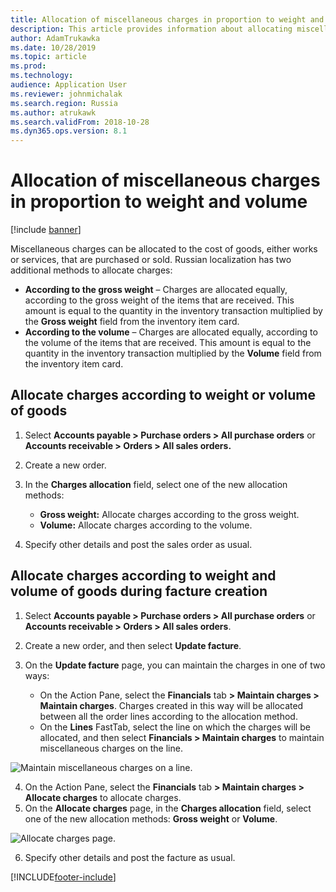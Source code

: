 ```yaml
---
title: Allocation of miscellaneous charges in proportion to weight and volume
description: This article provides information about allocating miscellaneous charges.
author: AdamTrukawka
ms.date: 10/28/2019
ms.topic: article
ms.prod: 
ms.technology: 
audience: Application User
ms.reviewer: johnmichalak
ms.search.region: Russia
ms.author: atrukawk
ms.search.validFrom: 2018-10-28
ms.dyn365.ops.version: 8.1
---
```


# Allocation of miscellaneous charges in proportion to weight and volume
[!include [banner](../../includes/banner.md)]

Miscellaneous charges can be allocated to the cost of goods, either works or services, that are purchased or sold. Russian localization has two additional methods to allocate charges:

- **According to the gross weight** – Charges are allocated equally, according to the gross weight of the items that are received. This amount is equal to the quantity in the inventory transaction multiplied by the **Gross weight** field from the inventory item card.
- **According to the volume** – Charges are allocated equally, according to the volume of the items that are received. This amount is equal to the quantity in the inventory transaction multiplied by the **Volume** field from the inventory item card.

## Allocate charges according to weight or volume of goods

1. Select **Accounts payable \> Purchase orders \> All purchase orders** or **Accounts receivable \> Orders \> All sales orders.**
2. Create a new order.
3. In the **Charges allocation** field, select one of the new allocation methods:

    - **Gross weight:** Allocate charges according to the gross weight.
    - **Volume:** Allocate charges according to the volume.

4. Specify other details and post the sales order as usual.

## Allocate charges according to weight and volume of goods during facture creation

1. Select **Accounts payable \> Purchase orders \> All purchase orders** or **Accounts receivable \> Orders \> All sales orders**.
2. Create a new order, and then select **Update facture**.
3. On the **Update facture** page, you can maintain the charges in one of two ways:

    - On the Action Pane, select the **Financials** tab **\> Maintain charges \> Maintain charges**. Charges created in this way will be allocated between all the order lines according to the allocation method.
    - On the **Lines** FastTab, select the line on which the charges will be allocated, and then select **Financials \> Maintain charges** to maintain miscellaneous charges on the line.

![Maintain miscellaneous charges on a line.](../media/1%20Update%20facture.png)

4. On the Action Pane, select the **Financials** tab **\> Maintain charges \> Allocate charges** to allocate charges.
5. On the **Allocate charges** page, in the **Charges allocation** field, select one of the new allocation methods: **Gross weight** or **Volume**.

![Allocate charges page.](../media/2%20Allocate%20charges.png)

6. Specify other details and post the facture as usual.


[!INCLUDE[footer-include](../../../includes/footer-banner.md)]
